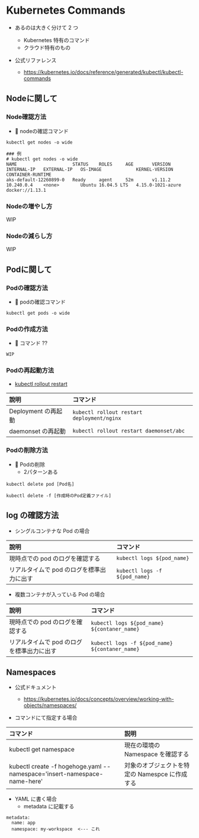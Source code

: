 # Kubernetes Commands

+ あるのは大きく分けて 2 つ
  + Kubernetes 特有のコマンド
  + クラウド特有のもの

+ 公式リファレンス
  + https://kubernetes.io/docs/reference/generated/kubectl/kubectl-commands


## Nodeに関して

### Node確認方法

+ :whale: nodeの確認コマンド

```
kubectl get nodes -o wide
```
```
### 例
# kubectl get nodes -o wide
NAME                     STATUS    ROLES     AGE       VERSION   INTERNAL-IP   EXTERNAL-IP   OS-IMAGE             KERNEL-VERSION      CONTAINER-RUNTIME
aks-default-12260899-0   Ready     agent     52m       v1.11.2   10.240.0.4    <none>        Ubuntu 16.04.5 LTS   4.15.0-1021-azure   docker://1.13.1
```

### Nodeの増やし方

WIP

### Nodeの減らし方

WIP









## Podに関して

### Podの確認方法

+ :whale: podの確認コマンド

```
kubectl get pods -o wide
```

### Podの作成方法

+ :whale: コマンド ??

```
WIP
```

### Podの再起動方法

+ [kubectl rollout restart](https://kubernetes.io/docs/reference/generated/kubectl/kubectl-commands#-em-restart-em-)

說明 | コマンド
:- | :-
Deployment の再起動 | `kubectl rollout restart deployment/nginx`
daemonset の再起動 | `kubectl rollout restart daemonset/abc`

### Podの削除方法

+ :whale: Podの削除
    + 2パターンある

```
kubectl delete pod [Pod名]
```

```
kubectl delete -f [作成時のPod定義ファイル]
```

## log の確認方法

+ シングルコンテナな Pod の場合

說明 | コマンド
:- | :-
現時点での pod のログを確認する | `kubectl logs ${pod_name}`
リアルタイムで pod のログを標準出力に出す | `kubectl logs -f ${pod_name}`

+ 複数コンテナが入っている Pod の場合

說明 | コマンド
:- | :-
現時点での pod のログを確認する | `kubectl logs ${pod_name} ${contaner_name}`
リアルタイムで pod のログを標準出力に出す | `kubectl logs -f ${pod_name} ${contaner_name}`

## Namespaces

+ 公式ドキュメント
  + https://kubernetes.io/docs/concepts/overview/working-with-objects/namespaces/

+ コマンドにて指定する場合

コマンド | 説明
:- | :-
kubectl get namespace | 現在の環境の Namespace を確認する
kubectl create -f hogehoge.yaml --namespace='insert-namespace-name-here' | 対象のオブジェクトを特定の Namespce に作成する 

+ YAML に書く場合
  + metadata に記載する

```
metadata:
  name: app
  namespace: my-workspace  <--- これ
```
